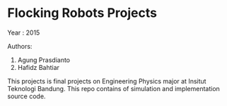 # Flocking Robots Projects

Year : 2015

Authors:

1. Agung Prasdianto
2. Hafidz Bahtiar

This projects is final projects on Engineering Physics major at Insitut Teknologi Bandung.
This repo contains of simulation and implementation source code.
